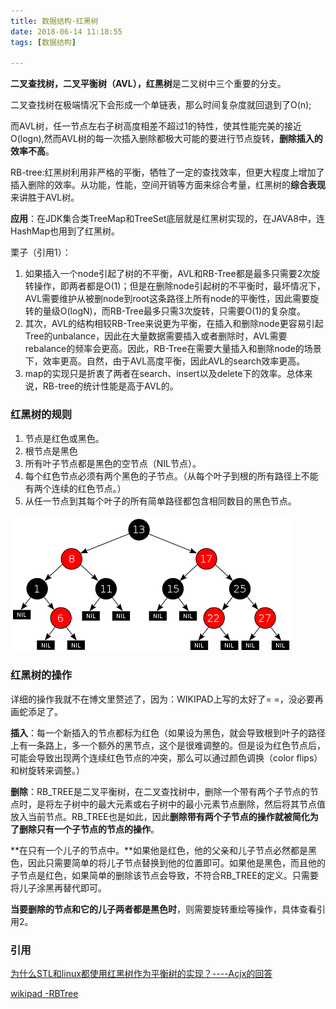 ```yaml
---
title: 数据结构-红黑树
date: 2018-06-14 11:18:55
tags: [数据结构]

---
```




**二叉查找树，二叉平衡树（AVL），红黑树**是二叉树中三个重要的分支。

二叉查找树在极端情况下会形成一个单链表，那么时间复杂度就回退到了O(n);

而AVL树，任一节点左右子树高度相差不超过1的特性，使其性能完美的接近O(logn),然而AVL树的每一次插入删除都极大可能的要进行节点旋转，**删除插入的效率不高**。

RB-tree:红黑树利用非严格的平衡，牺牲了一定的查找效率，但更大程度上增加了插入删除的效率。从功能，性能，空间开销等方面来综合考量，红黑树的**综合表现**来讲胜于AVL树。

**应用**：在JDK集合类TreeMap和TreeSet底层就是红黑树实现的，在JAVA8中，连HashMap也用到了红黑树。

<!--more-->

栗子（引用1）：

1. 如果插入一个node引起了树的不平衡，AVL和RB-Tree都是最多只需要2次旋转操作，即两者都是O(1)；但是在删除node引起树的不平衡时，最坏情况下，AVL需要维护从被删node到root这条路径上所有node的平衡性，因此需要旋转的量级O(logN)，而RB-Tree最多只需3次旋转，只需要O(1)的复杂度。
2. 其次，AVL的结构相较RB-Tree来说更为平衡，在插入和删除node更容易引起Tree的unbalance，因此在大量数据需要插入或者删除时，AVL需要rebalance的频率会更高。因此，RB-Tree在需要大量插入和删除node的场景下，效率更高。自然，由于AVL高度平衡，因此AVL的search效率更高。
3. map的实现只是折衷了两者在search、insert以及delete下的效率。总体来说，RB-tree的统计性能是高于AVL的。 

###  红黑树的规则

1. 节点是红色或黑色。
2. 根节点是黑色
3. 所有叶子节点都是黑色的空节点（NIL节点）。
4. 每个红色节点必须有两个黑色的子节点。（从每个叶子到根的所有路径上不能有两个连续的红色节点。）
5. 从任一节点到其每个叶子的所有简单路径都包含相同数目的黑色节点。

![](数据结构-红黑树/Red-black_tree_example.svg.png)



### 红黑树的操作

详细的操作我就不在博文里赘述了，因为：WIKIPAD上写的太好了= =，没必要再画蛇添足了。

**插入**：每一个新插入的节点都标为红色（如果设为黑色，就会导致根到叶子的路径上有一条路上，多一个额外的黑节点，这个是很难调整的。但是设为红色节点后，可能会导致出现两个连续红色节点的冲突，那么可以通过颜色调换（color flips）和树旋转来调整。） 

**删除**：RB_TREE是二叉平衡树，在二叉查找树中，删除一个带有两个子节点的节点时，是将左子树中的最大元素或右子树中的最小元素节点删除，然后将其节点值放入当前节点。RB_TREE也是如此，因此**删除带有两个子节点的操作就被简化为了删除只有一个子节点的节点的操作**。

​	**在只有一个儿子的节点中。**如果他是红色，他的父亲和儿子节点必然都是黑色，因此只需要简单的将儿子节点替换到他的位置即可。如果他是黑色，而且他的子节点是红色，如果简单的删除该节点会导致，不符合RB_TREE的定义。只需要将儿子涂黑再替代即可。

​	**当要删除的节点和它的儿子两者都是黑色时**，则需要旋转重绘等操作，具体查看引用2。



### 引用

[为什么STL和linux都使用红黑树作为平衡树的实现？----Acjx的回答](https://www.zhihu.com/question/20545708)

[wikipad -RBTree](https://zh.wikipedia.org/wiki/%E7%BA%A2%E9%BB%91%E6%A0%91)